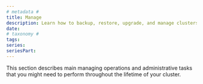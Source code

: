 ```yaml
---
# metadata # 
title: Manage
description: Learn how to backup, restore, upgrade, and manage clusters running Pachyderm.
date: 
# taxonomy #
tags: 
series:
seriesPart:
---
```



This section describes main managing operations and
administrative tasks that you might need to perform
throughout the lifetime of your cluster.